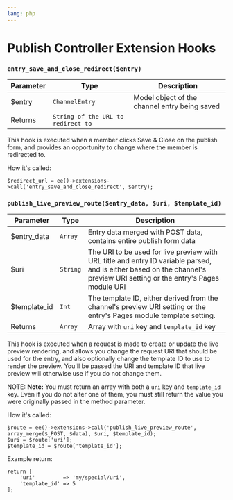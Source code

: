 ```yaml
---
lang: php
---
```


<!--
    This source file is part of the open source project
    ExpressionEngine User Guide (https://github.com/ExpressionEngine/ExpressionEngine-User-Guide)

    @link      https://expressionengine.com/
    @copyright Copyright (c) 2003-2019, EllisLab Corp. (https://ellislab.com)
    @license   https://expressionengine.com/license Licensed under Apache License, Version 2.0
-->

# Publish Controller Extension Hooks

### `entry_save_and_close_redirect($entry)`

| Parameter | Type                               | Description                                   |
| --------- | ---------------------------------- | --------------------------------------------- |
| \$entry   | `ChannelEntry`                     | Model object of the channel entry being saved |
| Returns   | `String of the URL to redirect to` |                                               |

This hook is executed when a member clicks Save & Close on the publish form, and provides an opportunity to change where the member is redirected to.

How it's called:

    $redirect_url = ee()->extensions->call('entry_save_and_close_redirect', $entry);

### `publish_live_preview_route($entry_data, $uri, $template_id)`

| Parameter     | Type     | Description                                                                                                                                                               |
| ------------- | -------- | ------------------------------------------------------------------------------------------------------------------------------------------------------------------------- |
| \$entry_data  | `Array`  | Entry data merged with POST data, contains entire publish form data                                                                                                       |
| \$uri         | `String` | The URI to be used for live preview with URL title and entry ID variable parsed, and is either based on the channel's preview URI setting or the entry's Pages module URI |
| \$template_id | `Int`    | The template ID, either derived from the channel's preview URI setting or the entry's Pages module template setting.                                                      |
| Returns       | `Array`  | Array with `uri` key and `template_id` key                                                                                                                                |

This hook is executed when a request is made to create or update the live preview rendering, and allows you change the request URI that should be used for the entry, and also optionally change the template ID to use to render the preview. You'll be passed the URI and template ID that live preview will otherwise use if you do not change them.

NOTE: **Note:** You must return an array with both a `uri` key and `template_id` key. Even if you do not alter one of them, you must still return the value you were originally passed in the method parameter.

How it's called:

    $route = ee()->extensions->call('publish_live_preview_route', array_merge($_POST, $data), $uri, $template_id);
    $uri = $route['uri'];
    $template_id = $route['template_id'];

Example return:

    return [
        'uri'         => 'my/special/uri',
        'template_id' => 5
    ];
